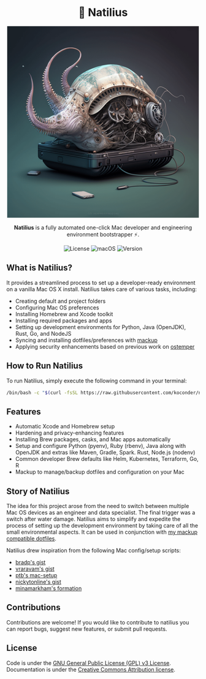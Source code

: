 <div align="center">
  <h1>🐚 Natilius</h1>
  <p>
    <img src="assets/natilius_image.png" width="500">
  </p>
</div>

<div align="center">
  <p>
    <strong>Natilius</strong> is a fully automated one-click Mac developer and engineering environment bootstrapper ⚡.
  </p>
</div>

<div align="center">
  <p>
    <img src="https://img.shields.io/badge/License-GPLv3-blue.svg" alt="License">
    <img src="https://img.shields.io/badge/OS-macOS-blue.svg" alt="macOS">
    <img src="https://img.shields.io/badge/Version-1.0.0-green.svg" alt="Version">
  </p>
</div>

## What is Natilius?
It provides a streamlined process to set up a developer-ready environment on a vanilla Mac OS X install. Natilius takes care of various tasks, including:

- Creating default and project folders
- Configuring Mac OS preferences
- Installing Homebrew and Xcode toolkit
- Installing required packages and apps
- Setting up development environments for Python, Java (OpenJDK), Rust, Go, and NodeJS
- Syncing and installing dotfiles/preferences with [mackup](https://github.com/lra/mackup)
- Applying security enhancements based on previous work on [ostemper](https://github.com/koconder/ostemper)

## How to Run Natilius

To run Natilius, simply execute the following command in your terminal:

```bash
/bin/bash -c "$(curl -fsSL https://raw.githubusercontent.com/koconder/natilius/HEAD/natilius.sh)"

```

## Features

- Automatic Xcode and Homebrew setup
- Hardening and privacy-enhancing features
- Installing Brew packages, casks, and Mac apps automatically
- Setup and configure Python (pyenv), Ruby (rbenv), Java along with OpenJDK and extras like Maven, Gradle, Spark. Rust, Node.js (nodenv)
- Common developer Brew defaults like Helm, Kubernetes, Terraform, Go, R
- Mackup to manage/backup dotfiles and configuration on your Mac

## Story of Natilius

The idea for this project arose from the need to switch between multiple Mac OS devices as an engineer and data specialist. The final trigger was a switch after water damage. Natilius aims to simplify and expedite the process of setting up the development environment by taking care of all the small environmental aspects. It can be used in conjunction with [my mackup compatible dotfiles](https://github.com/koconder/dotfiles).

Natilius drew inspiration from the following Mac config/setup scripts:

- [bradp's gist](https://gist.github.com/bradp/bea76b16d3325f5c47d4)
- [vraravam's gist](https://gist.github.com/vraravam/5e28ca1720c9dddacdc0e6db61e093fe)
- [ptb's mac-setup](https://github.com/ptb/mac-setup/blob/develop/mac-setup.command)
- [nickytonline's gist](https://gist.github.com/nickytonline/729fc106a0146345c0b90f3356a41e4d#file-my-mac-setup-sh)
- [minamarkham's formation](https://github.com/minamarkham/formation)

## Contributions

Contributions are welcome! If you would like to contribute to natilius you can report bugs, suggest new features, or submit pull requests.

## License

Code is under the [GNU General Public License (GPL) v3 License](LICENSE.md).
Documentation is under the [Creative Commons Attribution license](https://creativecommons.org/licenses/by/4.0/).
